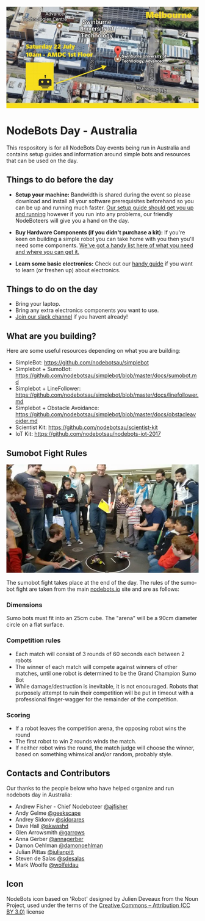 ![nbdau.jpg](nbdau.jpg)

# NodeBots Day - Australia

This respository is for all NodeBots Day events being run in Australia and contains setup guides and information around simple bots and resources that can be used on the day.


## Things to do before the day

- **Setup your machine:** Bandwidth is shared during the event so please download and install all your software prerequisites beforehand so you can be up and running much faster. [Our setup guide should get you up and running](setup.md) however if you run into any problems, our friendly NodeBoteers will give you a hand on the day.

- **Buy Hardware Components (if you didn't purchase a kit):** If you're keen on building a simple robot you can take home with you then you'll need some components. [We've got a handy list here of what you need and where you can get it.](https://github.com/nodebotsau/simplebot#materials-needed)

- **Learn some basic electronics:** Check out our [handy guide](Nodebots%20electronics%20primer.pdf) if you want to learn (or freshen up) about electronics.

## Things to do on the day

- Bring your laptop.
- Bring any extra electronics components you want to use.
- [Join our slack channel](http://invite.nodebots.au) if you havent already!

## What are you building?

Here are some useful resources depending on what you are building:

- SimpleBot: https://github.com/nodebotsau/simplebot
- Simplebot + SumoBot: https://github.com/nodebotsau/simplebot/blob/master/docs/sumobot.md
- Simplebot + LineFollower: https://github.com/nodebotsau/simplebot/blob/master/docs/linefollower.md
- Simplebot + Obstacle Avoidance: https://github.com/nodebotsau/simplebot/blob/master/docs/obstacleavoider.md
- Scientist Kit: https://github.com/nodebotsau/scientist-kit
- IoT Kit: https://github.com/nodebotsau/nodebots-iot-2017

## Sumobot Fight Rules

![sumofight.jpg](sumofight.jpg)

The sumobot fight takes place at the end of the day. The rules of the sumo-bot fight are taken from the main [nodebots.io](http://nodebots.io/sumo.html) site and are as follows:

### Dimensions

Sumo bots must fit into an 25cm cube. The "arena" will be a 90cm diameter circle on a flat surface.

### Competition rules

- Each match will consist of 3 rounds of 60 seconds each between 2 robots
- The winner of each match will compete against winners of other matches, until one robot is determined to be the Grand Champion Sumo Bot
- While damage/destruction is inevitable, it is not encouraged. Robots that purposely attempt to ruin their competition will be put in timeout with a professional finger-wagger for the remainder of the competition.

### Scoring

- If a robot leaves the competition arena, the opposing robot wins the round
- The first robot to win 2 rounds winds the match.
- If neither robot wins the round, the match judge will choose the winner, based on something whimsical and/or random, probably style.

## Contacts and Contributors

Our thanks to the people below who have helped organize and run nodebots day in Australia:

- Andrew Fisher - Chief Nodeboteer [@ajfisher](http://github.com/ajfisher)
- Andy Gelme [@geekscape](http://github.com/geekscape)
- Andrey Sidorov [@sidorares](http://github.com/sidorares)
- Dave Hall [@skwashd](http://github.com/skwashd)
- Glen Arrowsmith [@garrows](http://github.com/garrows)
- Anna Gerber [@annagerber](http://github.com/annagerber)
- Damon Oehlman [@damonoehlman](http://github.com/damonoehlman)
- Julian Pittas [@julianpitt](http://github.com/julianpitt)
- Steven de Salas [@sdesalas](http://github.com/sdesalas)
- Mark Woolfe [@wolfeidau](http://github.com/wolfeidau)

## Icon
NodeBots icon based on 'Robot' designed by Julien Deveaux from the Noun Project, used under the terms of the [Creative Commons – Attribution (CC BY 3.0)](http://creativecommons.org/licenses/by/3.0/us/) license

